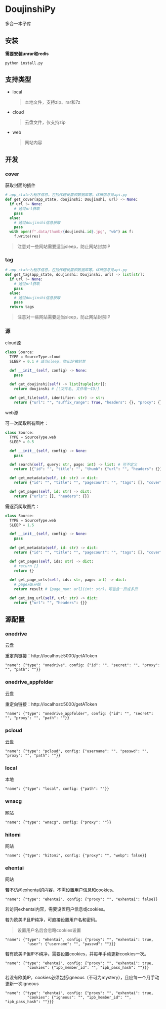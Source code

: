 # DoujinshiPy

多合一本子库

## 安装

**需要安装unrar和redis**

```shell
python install.py
```

## 支持类型

* local
  >本地文件，支持zip、rar和7z
* cloud
  >云盘文件，仅支持zip
* web
  >网站内容

## 开发

### cover

获取封面的插件

```python
# app_state为程序信息，包括代理设置和数据库等。详细信息见api.py
def get_cover(app_state, doujinshi: Doujinshi, url) -> None:
  if url != None:
    # 通过url获取
    pass
  else:
    # 通过doujinshi信息获取
    pass
  with open(f".data/thumb/{doujinshi.id}.jpg", "wb") as f:
    f.write(res)
```
>注意对一些网站需要适当sleep，防止网站封禁IP
>

### tag

```python
# app_state为程序信息，包括代理设置和数据库等。详细信息见api.py
def get_tag(app_state, doujinshi: Doujinshi, url) -> list[str]:
  if url != None:
    # 通过url获取
    pass
  else:
    # 通过doujinshi信息获取
    pass
  return tags
```
>注意对一些网站需要适当sleep，防止网站封禁IP

### 源

cloud源

```python
class Source:
  TYPE = SourceType.cloud
  SLEEP = 0.1 # 适当sleep，防止IP被封禁

  def __init__(self, config) -> None:
    pass

  def get_doujinshi(self) -> list[tuple[str]]:
    return doujinshi # [(文件名, 文件唯一ID)]
    
  def get_file(self, identifier: str) -> str:
    return {"url": "", "suffix_range": True, "headers": {}, "proxy": {}}
```

web源

可一次爬取所有图片：

```python
class Source:
  TYPE = SourceType.web
  SLEEP = 0.5

  def __init__(self, config) -> None:
    pass

  def search(self, query: str, page: int) -> list: # 可不定义
    return [{"id": "", "title": "", "thumb": {"url": "", "headers": {}}}]

  def get_metadata(self, id: str) -> dict:
    return {"id": "", "title": "", "pagecount": "", "tags": [], "cover": {"url": "", "headers": {}}}

  def get_pages(self, id: str) -> dict:
    return {"urls": [], "headers": {}}
```

需逐页爬取图片：

```python
class Source:
  TYPE = SourceType.web
  SLEEP = 1.5

  def __init__(self, config) -> None:
    pass
            
  def get_metadata(self, id: str) -> dict:
    return {"id": "", "title": "", "pagecount": "", "tags": [], "cover": {"url": "", "headers": {}}}

  def get_pages(self, ids: str) -> dict:
    # return []
    return {}
    
  def get_page_urls(self, ids: str, page: int) -> dict:
    # page从0开始
    return result # {page_num: url}(int: str)，可包含一页或多页

  def get_img_url(self, url: str) -> dict:
    return {"url": "", "headers": {}}
```

## 源配置

### onedrive

云盘

重定向链接：http://localhost:5000/getAToken

```
"name": {"type": "onedrive", config: {"id": "", "secret": "", "proxy": "", "path": ""}}
```

### onedrive_appfolder

云盘

重定向链接：http://localhost:5000/getAToken

```
"name": {"type": "onedrive_appfolder", config: {"id": "", "secret": "", "proxy": "", "path": ""}}
```

### pcloud

云盘

```
"name": {"type": "pcloud", config: {"username": "", "passwd": "", "proxy": "", "path": ""}}
```

### local

本地

```
"name": {"type": "local", config: {"path": ""}}
```

### wnacg

网站

```
"name": {"type": "wnacg", config: {"proxy": ""}}
```

### hitomi

网站

```
"name": {"type": "hitomi", config: {"proxy": "", "webp": false}}
```

### ehentai

网站

若不访问exhentai的内容，不需设置用户信息和cookies。

```
"name": {"type": "ehentai", config: {"proxy": "", "exhentai": false}}
```

若访问exhentai内容，需要设置用户信息或cookies。

若为欧美IP且IP纯净，可直接设置用户名和密码。
>设置用户名后会忽略cookies设置

```
"name": {"type": "ehentai", config: {"proxy": "", "exhentai": true,
          "user": {"username": "", "passwd": ""}}}
```

若有欧美IP但IP不纯净，需要设置cookies，并每年手动更新cookies一次。

```
"name": {"type": "ehentai", config: {"proxy": "", "exhentai": true,
          "cookies": {"ipb_member_id": "", "ipb_pass_hash": ""}}}
```

若没有欧美IP，cookies必须包括igneous（不可为mystery），且应每一个月手动更新一次igneous

```
"name": {"type": "ehentai", config: {"proxy": "", "exhentai": true,
          "cookies": {"igneous": "", "ipb_member_id": "", "ipb_pass_hash": ""}}}
```
